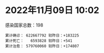 
# 2022年11月09日 10:02
感染国家总数：198
```
累计确诊： 622667792 较昨日：+183225
累计死亡：   6593828 较昨日：+541
累计治愈： 579760060 较昨日：+174807
```
<div id="main" style="width:100%;height:800px;margin-bottom:10px;"></div>
<div id="second" style="width:100%;height:1000px;margin-bottom:10px;"></div>
<div id="third" style="width:100%;height:1000px;margin-bottom:10px;"></div>
<div id="last" style="width:100%;height:3000px;"></div>

<script>
import * as echarts from "echarts";
export default {
  mounted () {
    this.chart = echarts.init(document.getElementById("main"), "dark")
    this.secondChart = echarts.init(document.getElementById("second"), "dark")
    this.thirdChart = echarts.init(document.getElementById("third"), "dark")
    this.lastChart = echarts.init(document.getElementById("last"), "dark")
    var option = {
      tooltip: { trigger: "axis", axisPointer: { type: "shadow" } },
      legend: {},
      grid: { left: "3%", right: "4%", bottom: "3%", containLabel: true },
      xAxis: { type: "value" },
      yAxis: {
        type: "category", data: ["意大利","英国","韩国","巴西","德国","法国","印度","美国",]
      },
      series: [
        { name: "新增确诊", type: "bar", stack: "total", label: { show: true }, emphasis: { focus: "series" }, data: [0,0,62472,11970,0,40591,480,16474,] }, 
        { name: "累计确诊", type: "bar", stack: "total", label: { show: true }, emphasis: { focus: "series" }, data: [23642011,24155192,25981655,34909480,35884834,37012318,44662621,99697922,] }, 
        { name: "新增死亡", type: "bar", stack: "total", label: { show: true }, emphasis: { focus: "series" }, data: [0,0,59,95,0,117,0,137,] }, 
        { name: "累计死亡", type: "bar", stack: "total", label: { show: true }, emphasis: { focus: "series" }, data: [179436,210680,29479,688539,154785,157546,530509,1098524,] }, 
        { name: "累计治愈", type: "bar", stack: "total", label: { show: true }, emphasis: { focus: "series" }, data: [23037464,24692,25241658,34085759,34630700,36261296,44117611,97287141,] },]
    }
    this.chart.setOption(option);
    var secondOption = {
      tooltip: { trigger: "axis", axisPointer: { type: "shadow" } },
      legend: {},
      grid: { left: "3%", right: "4%", bottom: "3%", containLabel: true },
      xAxis: { type: "value" },
      yAxis: {
        type: "category", data: ["墨西哥","伊朗","荷兰","阿根廷","澳大利亚","越南","西班牙","土耳其","俄罗斯","日本",]
      },
      series: [
        { name: "新增确诊", type: "bar", stack: "total", label: { show: true }, emphasis: { focus: "series" }, data: [0,91,0,0,3373,0,0,0,0,0,] }, 
        { name: "累计确诊", type: "bar", stack: "total", label: { show: true }, emphasis: { focus: "series" }, data: [7113429,7558593,8521729,9720232,10426939,11506656,13529643,16919638,21472591,22790250,] }, 
        { name: "新增死亡", type: "bar", stack: "total", label: { show: true }, emphasis: { focus: "series" }, data: [0,4,0,0,16,0,0,0,0,0,] }, 
        { name: "累计死亡", type: "bar", stack: "total", label: { show: true }, emphasis: { focus: "series" }, data: [330415,144604,22845,130003,15808,43166,115239,101203,390712,47139,] }, 
        { name: "累计治愈", type: "bar", stack: "total", label: { show: true }, emphasis: { focus: "series" }, data: [6386445,7333291,8436156,9585461,10364130,10605008,13313832,16818435,20868400,20528109,] },]
    }
    this.secondChart.setOption(secondOption);
    var thirdOption = {
      tooltip: { trigger: "axis", axisPointer: { type: "shadow" } },
      legend: {},
      grid: { left: "3%", right: "4%", bottom: "3%", containLabel: true },
      xAxis: { type: "value" },
      yAxis: {
        type: "category", data: ["泰国","智利","马来西亚","希腊","乌克兰","奥地利","葡萄牙","哥伦比亚","波兰","印度尼西亚",]
      },
      series: [
        { name: "新增确诊", type: "bar", stack: "total", label: { show: true }, emphasis: { focus: "series" }, data: [0,4030,3781,0,0,3704,0,0,0,0,] }, 
        { name: "累计确诊", type: "bar", stack: "total", label: { show: true }, emphasis: { focus: "series" }, data: [4695207,4803251,4933753,5188890,5312632,5472671,5527261,6310332,6344651,6531721,] }, 
        { name: "新增死亡", type: "bar", stack: "total", label: { show: true }, emphasis: { focus: "series" }, data: [0,15,9,0,0,9,0,0,0,0,] }, 
        { name: "累计死亡", type: "bar", stack: "total", label: { show: true }, emphasis: { focus: "series" }, data: [32995,61868,36504,33750,110186,21049,25312,141850,118178,158909,] }, 
        { name: "累计治愈", type: "bar", stack: "total", label: { show: true }, emphasis: { focus: "series" }, data: [4649509,4725096,4861792,5132130,5169160,5408281,5478812,6138353,5335940,6331960,] },]
    }
    this.thirdChart.setOption(thirdOption);
    var lastOption = {
      tooltip: { trigger: "axis", axisPointer: { type: "shadow" } },
      legend: {},
      grid: { left: "3%", right: "4%", bottom: "3%", containLabel: true },
      xAxis: { type: "value" },
      yAxis: {
        type: "category", data: ["朝鲜","西撒哈拉","蒙特塞拉特岛","梵蒂冈","红宝石公主号","钻石公主号","圣文森特岛","列支敦士登公国","安圭拉","圣多美和普林西比","特克斯和凯科斯群岛","圣基茨和尼维斯","乍得","塞拉利昂","利比里亚","几内亚比绍","科摩罗","安提瓜和巴布达","尼日尔","厄立特里亚","也门","冈比亚","摩纳哥","中非共和国","吉布提","多米尼克","萨摩亚","赤道几内亚","塔吉克斯坦","南苏丹","尼加拉瓜","格林纳达","直布罗陀","布基纳法索","圣马力诺","东帝汶","刚果（布）","索马里","贝宁","圣卢西亚","马里","海地","莱索托","巴哈马","几内亚","多哥","坦桑尼亚","毛里求斯","阿鲁巴","巴布亚新几内亚","安道尔","加蓬","塞舌尔","布隆迪","叙利亚","不丹","佛得角","毛里塔尼亚","苏丹","马达加斯加","斐济","伯利兹","圭亚那","斯威士兰","新喀里多尼亚","法属波利尼西亚","苏里南","科特迪瓦","马拉维","塞内加尔","刚果（金）","法属圭亚那","巴巴多斯","安哥拉","马耳他","喀麦隆","卢旺达","柬埔寨","波多黎各","牙买加","乌干达","纳米比亚","加纳","特立尼达和多巴哥","马尔代夫","萨尔瓦多","阿富汗","吉尔吉斯斯坦","冰岛","老挝","马提尼克岛","莫桑比克","文莱","乌兹别克斯坦","津巴布韦","尼日利亚","阿尔及利亚","黑山","卢森堡","博茨瓦纳","阿尔巴尼亚","赞比亚","肯尼亚","北马其顿","阿曼","波黑","亚美尼亚","洪都拉斯","卡塔尔","埃塞俄比亚","利比亚","埃及","委内瑞拉","摩尔多瓦","塞浦路斯","爱沙尼亚","巴勒斯坦","缅甸","多米尼加","科威特","斯里兰卡","巴林","巴拉圭","阿塞拜疆","沙特阿拉伯","拉脱维亚","蒙古国","乌拉圭","巴拿马","白俄罗斯","尼泊尔","厄瓜多尔","阿联酋","玻利维亚","古巴","哥斯达黎加","危地马拉","突尼斯","黎巴嫩","斯洛文尼亚","克罗地亚","摩洛哥","立陶宛","保加利亚","芬兰","哈萨克斯坦","挪威","巴基斯坦","爱尔兰","约旦","格鲁吉亚","斯洛伐克","新西兰","孟加拉国","新加坡","匈牙利","塞尔维亚","伊拉克","瑞典","丹麦","罗马尼亚","菲律宾","南非","秘鲁","捷克","瑞士","加拿大","比利时","以色列",]
      },
      series: [
        { name: "新增确诊", type: "bar", stack: "total", label: { show: true }, emphasis: { focus: "series" }, data: [0,0,0,0,0,0,0,0,0,5,0,0,0,0,0,0,0,0,0,0,0,0,22,0,0,0,0,4,0,0,0,0,0,0,42,5,0,0,0,0,1,0,0,0,0,2,0,0,0,9,0,0,0,57,1,0,5,3,40,0,0,0,4,0,0,0,0,9,0,0,0,0,0,0,23,0,27,0,0,0,0,0,0,95,0,0,0,0,0,0,0,0,0,37,0,0,10,29,0,0,13,0,0,0,0,29,0,0,0,20,0,0,0,347,0,0,0,73,0,0,16,249,0,38,169,483,538,0,0,0,0,0,254,0,2,0,629,0,0,0,0,95,0,0,0,0,168,38,0,0,0,0,0,48,3568,0,816,0,0,415,0,599,436,0,0,23784,0,0,3002,] }, 
        { name: "累计确诊", type: "bar", stack: "total", label: { show: true }, emphasis: { focus: "series" }, data: [1,10,11,29,620,712,2298,3026,3904,6275,6431,6548,7631,7754,7998,8848,8879,9106,9931,10189,11945,12580,15027,15289,15690,15760,15946,17178,17786,18325,18491,19604,20121,21631,21723,23310,24837,27254,27912,29550,32739,33828,34490,37386,38122,39314,40054,40718,43334,45638,46588,48945,49380,50574,57372,62430,62566,63403,63558,66788,68270,68972,71453,73618,74441,76764,81228,87839,88073,88817,93219,94259,103014,103131,115512,123993,132611,137996,151732,151931,169473,169946,170894,184949,185454,201785,203942,206464,206571,216295,223728,230475,241044,244864,257893,266192,270891,283146,297757,326344,333071,333685,339788,344146,398775,400119,445397,457196,472226,494106,507060,515645,546122,594163,602662,607230,620816,632391,647205,662359,671350,692378,717980,823577,824003,955436,986190,991219,991251,994037,1000759,1009044,1039867,1109652,1111300,1138416,1143218,1146593,1219141,1239383,1248864,1266104,1270349,1281924,1360721,1395047,1465992,1574470,1673681,1746997,1785138,1853706,1872459,2035930,2128572,2141513,2410231,2461857,2614997,3139987,3290030,4011625,4031096,4161769,4162724,4235222,4357478,4619721,4692163,] }, 
        { name: "新增死亡", type: "bar", stack: "total", label: { show: true }, emphasis: { focus: "series" }, data: [0,0,0,0,0,0,0,0,0,0,0,0,0,0,0,0,0,0,0,0,0,0,0,0,0,0,0,0,0,0,0,0,0,0,0,0,0,0,0,0,0,0,0,0,0,0,0,0,0,0,0,0,0,0,0,0,0,0,6,0,0,0,0,0,0,0,0,0,0,0,0,0,0,0,0,0,0,0,0,0,0,0,0,2,0,0,0,0,0,0,0,0,0,0,0,0,0,0,0,0,0,0,0,0,0,0,0,0,0,0,0,0,0,6,0,0,0,1,0,0,0,0,0,0,2,3,0,0,0,0,0,0,0,0,0,0,3,0,0,0,0,0,0,0,0,0,0,1,0,0,0,0,0,0,1,0,4,0,0,7,0,7,0,0,0,20,0,0,17,] }, 
        { name: "累计死亡", type: "bar", stack: "total", label: { show: true }, emphasis: { focus: "series" }, data: [1,1,1,0,10,13,12,59,12,77,36,46,194,126,294,176,161,146,312,103,2159,372,63,113,189,74,29,183,125,138,225,237,108,387,119,138,386,1361,163,404,742,860,706,833,458,290,845,1031,232,668,155,306,171,38,3163,21,410,997,4978,1411,878,687,1281,1422,314,649,1392,829,2683,1968,1445,411,560,1917,808,1965,1467,3056,2609,3320,3630,4080,1460,4257,309,4230,7829,2991,219,758,1047,2224,225,1637,5606,3155,6881,2787,1133,2790,3592,4017,5678,9564,4260,16182,8709,11039,684,7572,6437,24613,5823,11900,1200,2748,5404,19486,4384,2569,16782,1529,19606,9957,9423,6067,2179,7526,8509,7118,12019,35934,2348,22240,8530,9009,19910,29259,10713,6903,17200,16282,9403,37931,6741,13693,4238,30628,8028,14122,16912,20645,3144,29426,1691,47938,17294,25361,20721,7420,67217,64298,102363,217098,41674,14275,46710,32959,11784,] }, 
        { name: "累计治愈", type: "bar", stack: "total", label: { show: true }, emphasis: { focus: "series" }, data: [0,9,2,29,0,699,2233,2948,3879,6193,6364,6482,4874,4393,7696,8642,8587,8954,8890,10086,9124,12174,14926,14615,15427,15673,1605,16861,17264,18115,4225,19348,16579,21143,21497,23102,24006,13182,27730,29095,31912,32729,25980,36270,37174,39006,183,39006,42438,43982,46319,48392,48626,50397,54203,61564,62016,62351,57726,65297,66327,68275,70152,72125,74000,33500,49626,86993,84974,86775,83560,11254,102024,101155,114014,118616,131112,134934,129614,99392,100431,165826,169218,180461,163687,179410,181093,196406,75685,7660,0,228176,222140,241486,251904,259532,182452,279999,288991,322955,327909,329652,333358,334335,384669,377921,434441,132498,469917,472157,500580,442182,539727,504142,592342,524990,614962,606621,642571,659512,654446,688612,698317,813354,810523,943208,982298,982984,981602,985592,988168,971619,1018947,1072029,1102700,860711,1122142,983630,1087587,1221411,1229923,1249345,1254200,1234418,1323594,1380356,1459760,1538689,1659410,1731007,1637293,1830898,1849572,1982999,2049047,2061999,2377694,2435999,2582316,3126462,3216444,3931293,3912506,3936525,4116478,4122963,4236969,4540250,4672508,] },]
    }
    this.lastChart.setOption(lastOption);

    window.onresize = () => {
      this.chart.resize()
      this.secondChart.resize()
      this.thirdChart.resize()
      this.lastChart.resize()
    }
  }
};
</script>

|国家|新增确诊|累计确诊|新增死亡|累计死亡|累计治愈|
|:--:|---:|---:|---:|---:|---:|
|美国|16474|99697922|137|1098524|97287141|
|印度|480|44662621|0|530509|44117611|
|法国|40591|37012318|117|157546|36261296|
|德国|0|35884834|0|154785|34630700|
|巴西|11970|34909480|95|688539|34085759|
|韩国|62472|25981655|59|29479|25241658|
|英国|0|24155192|0|210680|24692|
|意大利|0|23642011|0|179436|23037464|
|日本|0|22790250|0|47139|20528109|
|俄罗斯|0|21472591|0|390712|20868400|
|土耳其|0|16919638|0|101203|16818435|
|西班牙|0|13529643|0|115239|13313832|
|越南|0|11506656|0|43166|10605008|
|澳大利亚|3373|10426939|16|15808|10364130|
|阿根廷|0|9720232|0|130003|9585461|
|荷兰|0|8521729|0|22845|8436156|
|伊朗|91|7558593|4|144604|7333291|
|墨西哥|0|7113429|0|330415|6386445|
|印度尼西亚|0|6531721|0|158909|6331960|
|波兰|0|6344651|0|118178|5335940|
|哥伦比亚|0|6310332|0|141850|6138353|
|葡萄牙|0|5527261|0|25312|5478812|
|奥地利|3704|5472671|9|21049|5408281|
|乌克兰|0|5312632|0|110186|5169160|
|希腊|0|5188890|0|33750|5132130|
|马来西亚|3781|4933753|9|36504|4861792|
|智利|4030|4803251|15|61868|4725096|
|泰国|0|4695207|0|32995|4649509|
|以色列|3002|4692163|17|11784|4672508|
|比利时|0|4619721|0|32959|4540250|
|加拿大|0|4357478|0|46710|4236969|
|瑞士|23784|4235222|20|14275|4122963|
|捷克|0|4162724|0|41674|4116478|
|秘鲁|0|4161769|0|217098|3936525|
|南非|436|4031096|0|102363|3912506|
|菲律宾|599|4011625|7|64298|3931293|
|罗马尼亚|0|3290030|0|67217|3216444|
|丹麦|415|3139987|7|7420|3126462|
|瑞典|0|2614997|0|20721|2582316|
|伊拉克|0|2461857|0|25361|2435999|
|塞尔维亚|816|2410231|4|17294|2377694|
|匈牙利|0|2141513|0|47938|2061999|
|新加坡|3568|2128572|1|1691|2049047|
|孟加拉国|48|2035930|0|29426|1982999|
|新西兰|0|1872459|0|3144|1849572|
|斯洛伐克|0|1853706|0|20645|1830898|
|格鲁吉亚|0|1785138|0|16912|1637293|
|约旦|0|1746997|0|14122|1731007|
|爱尔兰|0|1673681|0|8028|1659410|
|巴基斯坦|38|1574470|1|30628|1538689|
|挪威|168|1465992|0|4238|1459760|
|哈萨克斯坦|0|1395047|0|13693|1380356|
|芬兰|0|1360721|0|6741|1323594|
|保加利亚|0|1281924|0|37931|1234418|
|立陶宛|0|1270349|0|9403|1254200|
|摩洛哥|95|1266104|0|16282|1249345|
|克罗地亚|0|1248864|0|17200|1229923|
|斯洛文尼亚|0|1239383|0|6903|1221411|
|黎巴嫩|0|1219141|0|10713|1087587|
|突尼斯|0|1146593|0|29259|983630|
|危地马拉|629|1143218|3|19910|1122142|
|哥斯达黎加|0|1138416|0|9009|860711|
|古巴|2|1111300|0|8530|1102700|
|玻利维亚|0|1109652|0|22240|1072029|
|阿联酋|254|1039867|0|2348|1018947|
|厄瓜多尔|0|1009044|0|35934|971619|
|尼泊尔|0|1000759|0|12019|988168|
|白俄罗斯|0|994037|0|7118|985592|
|巴拿马|0|991251|0|8509|981602|
|乌拉圭|0|991219|0|7526|982984|
|蒙古国|538|986190|0|2179|982298|
|拉脱维亚|483|955436|3|6067|943208|
|沙特阿拉伯|169|824003|2|9423|810523|
|阿塞拜疆|38|823577|0|9957|813354|
|巴拉圭|0|717980|0|19606|698317|
|巴林|249|692378|0|1529|688612|
|斯里兰卡|16|671350|0|16782|654446|
|科威特|0|662359|0|2569|659512|
|多米尼加|0|647205|0|4384|642571|
|缅甸|73|632391|1|19486|606621|
|巴勒斯坦|0|620816|0|5404|614962|
|爱沙尼亚|0|607230|0|2748|524990|
|塞浦路斯|0|602662|0|1200|592342|
|摩尔多瓦|347|594163|6|11900|504142|
|委内瑞拉|0|546122|0|5823|539727|
|埃及|0|515645|0|24613|442182|
|利比亚|0|507060|0|6437|500580|
|埃塞俄比亚|20|494106|0|7572|472157|
|卡塔尔|0|472226|0|684|469917|
|洪都拉斯|0|457196|0|11039|132498|
|亚美尼亚|0|445397|0|8709|434441|
|波黑|29|400119|0|16182|377921|
|阿曼|0|398775|0|4260|384669|
|北马其顿|0|344146|0|9564|334335|
|肯尼亚|0|339788|0|5678|333358|
|赞比亚|0|333685|0|4017|329652|
|阿尔巴尼亚|13|333071|0|3592|327909|
|博茨瓦纳|0|326344|0|2790|322955|
|卢森堡|0|297757|0|1133|288991|
|黑山|29|283146|0|2787|279999|
|阿尔及利亚|10|270891|0|6881|182452|
|尼日利亚|0|266192|0|3155|259532|
|津巴布韦|0|257893|0|5606|251904|
|乌兹别克斯坦|37|244864|0|1637|241486|
|文莱|0|241044|0|225|222140|
|莫桑比克|0|230475|0|2224|228176|
|马提尼克岛|0|223728|0|1047|0|
|老挝|0|216295|0|758|7660|
|冰岛|0|206571|0|219|75685|
|吉尔吉斯斯坦|0|206464|0|2991|196406|
|阿富汗|0|203942|0|7829|181093|
|萨尔瓦多|0|201785|0|4230|179410|
|马尔代夫|0|185454|0|309|163687|
|特立尼达和多巴哥|95|184949|2|4257|180461|
|加纳|0|170894|0|1460|169218|
|纳米比亚|0|169946|0|4080|165826|
|乌干达|0|169473|0|3630|100431|
|牙买加|0|151931|0|3320|99392|
|波多黎各|0|151732|0|2609|129614|
|柬埔寨|0|137996|0|3056|134934|
|卢旺达|27|132611|0|1467|131112|
|喀麦隆|0|123993|0|1965|118616|
|马耳他|23|115512|0|808|114014|
|安哥拉|0|103131|0|1917|101155|
|巴巴多斯|0|103014|0|560|102024|
|法属圭亚那|0|94259|0|411|11254|
|刚果（金）|0|93219|0|1445|83560|
|塞内加尔|0|88817|0|1968|86775|
|马拉维|0|88073|0|2683|84974|
|科特迪瓦|9|87839|0|829|86993|
|苏里南|0|81228|0|1392|49626|
|法属波利尼西亚|0|76764|0|649|33500|
|新喀里多尼亚|0|74441|0|314|74000|
|斯威士兰|0|73618|0|1422|72125|
|圭亚那|4|71453|0|1281|70152|
|伯利兹|0|68972|0|687|68275|
|斐济|0|68270|0|878|66327|
|马达加斯加|0|66788|0|1411|65297|
|苏丹|40|63558|6|4978|57726|
|毛里塔尼亚|3|63403|0|997|62351|
|佛得角|5|62566|0|410|62016|
|不丹|0|62430|0|21|61564|
|叙利亚|1|57372|0|3163|54203|
|布隆迪|57|50574|0|38|50397|
|塞舌尔|0|49380|0|171|48626|
|加蓬|0|48945|0|306|48392|
|安道尔|0|46588|0|155|46319|
|巴布亚新几内亚|9|45638|0|668|43982|
|阿鲁巴|0|43334|0|232|42438|
|毛里求斯|0|40718|0|1031|39006|
|坦桑尼亚|0|40054|0|845|183|
|多哥|2|39314|0|290|39006|
|几内亚|0|38122|0|458|37174|
|巴哈马|0|37386|0|833|36270|
|莱索托|0|34490|0|706|25980|
|海地|0|33828|0|860|32729|
|马里|1|32739|0|742|31912|
|圣卢西亚|0|29550|0|404|29095|
|贝宁|0|27912|0|163|27730|
|索马里|0|27254|0|1361|13182|
|刚果（布）|0|24837|0|386|24006|
|东帝汶|5|23310|0|138|23102|
|圣马力诺|42|21723|0|119|21497|
|布基纳法索|0|21631|0|387|21143|
|直布罗陀|0|20121|0|108|16579|
|格林纳达|0|19604|0|237|19348|
|尼加拉瓜|0|18491|0|225|4225|
|南苏丹|0|18325|0|138|18115|
|塔吉克斯坦|0|17786|0|125|17264|
|赤道几内亚|4|17178|0|183|16861|
|萨摩亚|0|15946|0|29|1605|
|多米尼克|0|15760|0|74|15673|
|吉布提|0|15690|0|189|15427|
|中非共和国|0|15289|0|113|14615|
|摩纳哥|22|15027|0|63|14926|
|冈比亚|0|12580|0|372|12174|
|也门|0|11945|0|2159|9124|
|厄立特里亚|0|10189|0|103|10086|
|尼日尔|0|9931|0|312|8890|
|安提瓜和巴布达|0|9106|0|146|8954|
|科摩罗|0|8879|0|161|8587|
|几内亚比绍|0|8848|0|176|8642|
|利比里亚|0|7998|0|294|7696|
|塞拉利昂|0|7754|0|126|4393|
|乍得|0|7631|0|194|4874|
|圣基茨和尼维斯|0|6548|0|46|6482|
|特克斯和凯科斯群岛|0|6431|0|36|6364|
|圣多美和普林西比|5|6275|0|77|6193|
|安圭拉|0|3904|0|12|3879|
|列支敦士登公国|0|3026|0|59|2948|
|圣文森特岛|0|2298|0|12|2233|
|钻石公主号|0|712|0|13|699|
|红宝石公主号|0|620|0|10|0|
|梵蒂冈|0|29|0|0|29|
|蒙特塞拉特岛|0|11|0|1|2|
|西撒哈拉|0|10|0|1|9|
|朝鲜|0|1|0|1|0|

